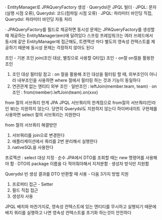  · EntityManager로 JPAQueryFactory 생성
 · Querydsl은 JPQL 빌더
 · JPQL: 문자(실행 시점 오류), Querydsl: 코드(컴파일 시점 오류)
 · JPQL: 파라미터 바인딩 직접, Querydsl: 파라미터 바인딩 자동 처리
 
 · JPAQueryFactory를 필드로 제공하면 동시성 문제는 JPAQueryFactory를 생성할 때 제공하는 EntityManager(em)에 달려있다
   스프링 프레임워크는 여러 쓰레드에서 동시에 같은 EntityManager에 접근해도, 트랜잭션 마다 별도의 영속성 컨텍스트를 제공하기 때문에
   동시성 문제는 걱정하지 않아도 된다
   
조인 - 기본 조인
join(조인 대상, 별칭으로 사용할 Q타입)
조인 - on절
on절을 활용한 조인
 1. 조인 대상 필터링
  참고 : on 절을 활용해 조인 대상을 필터링 할 때, 외부조인이 아니라 내부조인을 사용하면 where 절에서 필터링 하는 것과 기능이 동일하다
 2. 연관관계 없는 엔티티 외부 조인
  · 일반조인 : leftJoin(member.team, team)
  · on 조인 : from(member).leftJoin(team).on(xxx)
  
from 절의 서브쿼리 한계
JPA JPQL 서브쿼리의 한계점으로 from절의 서브쿼리(인라인 뷰)는 지원하지 않는다. 당연히 Querydsl도 지원하지 않는다
하이버네이트 구현체를 사용하면 select 절의 서브쿼리는 지원한다

from 절의 서브쿼리 해결방안
 1. 서브쿼리를 join으로 변경한다
 2. 애플리케이션에서 쿼리를 2번 분리해서 실행한다
 3. nativeSQL을 사용한다
 
프로젝션 : select 대상 지정
 · 순수 JPA에서 DTO를 조회할 때는 new 명령어를 사용해야 함
 · DTO의 package 이름을 다 적어줘야해서 지저분함
 · 생성자 방식만 지원함
 
Querydsl 빈 생성
결과를 DTO 반환할 때 사용 - 다음 3가지 방법 지원
 1. 프로퍼티 접근 - Setter
 2. 필드 직접 접근
 3. 생성자 사용
 
JPQL 배치와 마찬가지로, 영속성 컨텍스트에 있는 엔티티를 무시하고 실행되기 때문에 배치 쿼리를
실행하고 나면 영속성 컨텍스트를 초기화 하는것이 안전하다

  
  